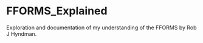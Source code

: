 # FFORMS_Explained
Exploration and documentation of my understanding of the FFORMS by Rob J Hyndman.
